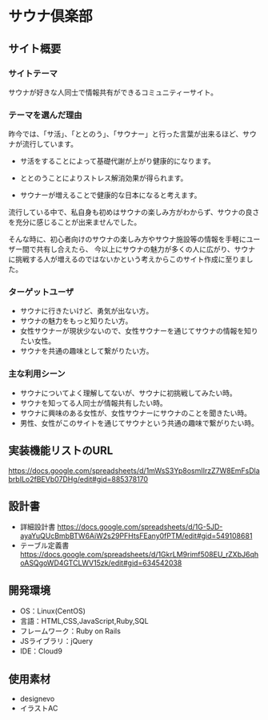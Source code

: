 # サウナ倶楽部

## サイト概要
### サイトテーマ

サウナが好きな人同士で情報共有ができるコミュニティーサイト。

### テーマを選んだ理由

昨今では、「サ活」、「ととのう」、「サウナー」と行った言葉が出来るほど、サウナが流行しています。

- サ活をすることによって基礎代謝が上がり健康的になります。

- ととのうことによりストレス解消効果が得られます。

- サウナーが増えることで健康的な日本になると考えます。

流行している中で、私自身も初めはサウナの楽しみ方がわからず、サウナの良さを充分に感じることが出来ませんでした。

そんな時に、初心者向けのサウナの楽しみ方やサウナ施設等の情報を手軽にユーザー間で共有し合えたら、
今以上にサウナの魅力が多くの人に広がり、サウナに挑戦する人が増えるのではないかという考えからこのサイト作成に至りました。

### ターゲットユーザ

- サウナに行きたいけど、勇気が出ない方。
- サウナの魅力をもっと知りたい方。
- 女性サウナーが現状少ないので、女性サウナーを通じてサウナの情報を知りたい女性。
- サウナを共通の趣味として繋がりたい方。


### 主な利用シーン

- サウナについてよく理解してないが、サウナに初挑戦してみたい時。
- サウナを知ってる人同士が情報共有したい時。
- サウナに興味のある女性が、女性サウナーにサウナのことを聞きたい時。
- 男性、女性がこのサイトを通じてサウナという共通の趣味で繋がりたい時。

## 実装機能リストのURL

https://docs.google.com/spreadsheets/d/1mWsS3Yp8osmIIrzZ7W8EmFsDlabrbILo2fBEVb07DHg/edit#gid=885378170

## 設計書

- 詳細設計書
  https://docs.google.com/spreadsheets/d/1G-5JD-ayaYuQUcBmbBTW6AiW2s29PFHtsFEany0fPTM/edit#gid=549108681
- テーブル定義書
  https://docs.google.com/spreadsheets/d/1GkrLM9rimf508EU_rZXbJ6qhoASQgoWD4GTCLWV15zk/edit#gid=634542038

## 開発環境

- OS：Linux(CentOS)
- 言語：HTML,CSS,JavaScript,Ruby,SQL
- フレームワーク：Ruby on Rails
- JSライブラリ：jQuery
- IDE：Cloud9

## 使用素材

- designevo
- イラストAC
